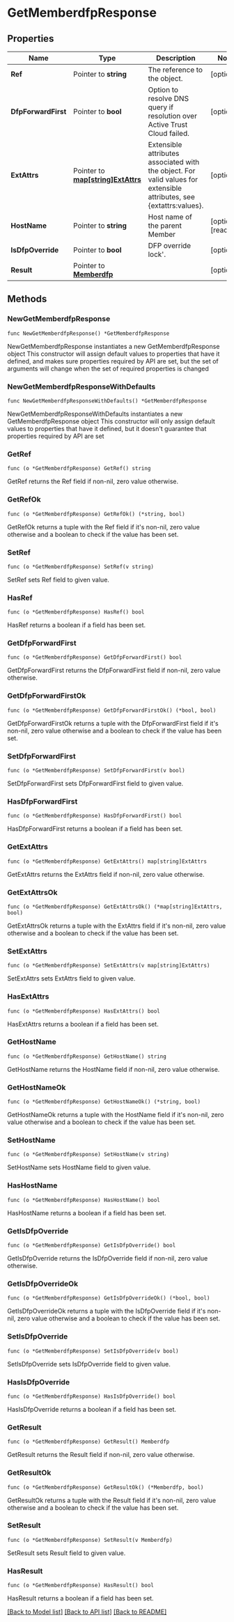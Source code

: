 # GetMemberdfpResponse

## Properties

Name | Type | Description | Notes
------------ | ------------- | ------------- | -------------
**Ref** | Pointer to **string** | The reference to the object. | [optional] 
**DfpForwardFirst** | Pointer to **bool** | Option to resolve DNS query if resolution over Active Trust Cloud failed. | [optional] 
**ExtAttrs** | Pointer to [**map[string]ExtAttrs**](ExtAttrs.md) | Extensible attributes associated with the object. For valid values for extensible attributes, see {extattrs:values}. | [optional] 
**HostName** | Pointer to **string** | Host name of the parent Member | [optional] [readonly] 
**IsDfpOverride** | Pointer to **bool** | DFP override lock&#39;. | [optional] 
**Result** | Pointer to [**Memberdfp**](Memberdfp.md) |  | [optional] 

## Methods

### NewGetMemberdfpResponse

`func NewGetMemberdfpResponse() *GetMemberdfpResponse`

NewGetMemberdfpResponse instantiates a new GetMemberdfpResponse object
This constructor will assign default values to properties that have it defined,
and makes sure properties required by API are set, but the set of arguments
will change when the set of required properties is changed

### NewGetMemberdfpResponseWithDefaults

`func NewGetMemberdfpResponseWithDefaults() *GetMemberdfpResponse`

NewGetMemberdfpResponseWithDefaults instantiates a new GetMemberdfpResponse object
This constructor will only assign default values to properties that have it defined,
but it doesn't guarantee that properties required by API are set

### GetRef

`func (o *GetMemberdfpResponse) GetRef() string`

GetRef returns the Ref field if non-nil, zero value otherwise.

### GetRefOk

`func (o *GetMemberdfpResponse) GetRefOk() (*string, bool)`

GetRefOk returns a tuple with the Ref field if it's non-nil, zero value otherwise
and a boolean to check if the value has been set.

### SetRef

`func (o *GetMemberdfpResponse) SetRef(v string)`

SetRef sets Ref field to given value.

### HasRef

`func (o *GetMemberdfpResponse) HasRef() bool`

HasRef returns a boolean if a field has been set.

### GetDfpForwardFirst

`func (o *GetMemberdfpResponse) GetDfpForwardFirst() bool`

GetDfpForwardFirst returns the DfpForwardFirst field if non-nil, zero value otherwise.

### GetDfpForwardFirstOk

`func (o *GetMemberdfpResponse) GetDfpForwardFirstOk() (*bool, bool)`

GetDfpForwardFirstOk returns a tuple with the DfpForwardFirst field if it's non-nil, zero value otherwise
and a boolean to check if the value has been set.

### SetDfpForwardFirst

`func (o *GetMemberdfpResponse) SetDfpForwardFirst(v bool)`

SetDfpForwardFirst sets DfpForwardFirst field to given value.

### HasDfpForwardFirst

`func (o *GetMemberdfpResponse) HasDfpForwardFirst() bool`

HasDfpForwardFirst returns a boolean if a field has been set.

### GetExtAttrs

`func (o *GetMemberdfpResponse) GetExtAttrs() map[string]ExtAttrs`

GetExtAttrs returns the ExtAttrs field if non-nil, zero value otherwise.

### GetExtAttrsOk

`func (o *GetMemberdfpResponse) GetExtAttrsOk() (*map[string]ExtAttrs, bool)`

GetExtAttrsOk returns a tuple with the ExtAttrs field if it's non-nil, zero value otherwise
and a boolean to check if the value has been set.

### SetExtAttrs

`func (o *GetMemberdfpResponse) SetExtAttrs(v map[string]ExtAttrs)`

SetExtAttrs sets ExtAttrs field to given value.

### HasExtAttrs

`func (o *GetMemberdfpResponse) HasExtAttrs() bool`

HasExtAttrs returns a boolean if a field has been set.

### GetHostName

`func (o *GetMemberdfpResponse) GetHostName() string`

GetHostName returns the HostName field if non-nil, zero value otherwise.

### GetHostNameOk

`func (o *GetMemberdfpResponse) GetHostNameOk() (*string, bool)`

GetHostNameOk returns a tuple with the HostName field if it's non-nil, zero value otherwise
and a boolean to check if the value has been set.

### SetHostName

`func (o *GetMemberdfpResponse) SetHostName(v string)`

SetHostName sets HostName field to given value.

### HasHostName

`func (o *GetMemberdfpResponse) HasHostName() bool`

HasHostName returns a boolean if a field has been set.

### GetIsDfpOverride

`func (o *GetMemberdfpResponse) GetIsDfpOverride() bool`

GetIsDfpOverride returns the IsDfpOverride field if non-nil, zero value otherwise.

### GetIsDfpOverrideOk

`func (o *GetMemberdfpResponse) GetIsDfpOverrideOk() (*bool, bool)`

GetIsDfpOverrideOk returns a tuple with the IsDfpOverride field if it's non-nil, zero value otherwise
and a boolean to check if the value has been set.

### SetIsDfpOverride

`func (o *GetMemberdfpResponse) SetIsDfpOverride(v bool)`

SetIsDfpOverride sets IsDfpOverride field to given value.

### HasIsDfpOverride

`func (o *GetMemberdfpResponse) HasIsDfpOverride() bool`

HasIsDfpOverride returns a boolean if a field has been set.

### GetResult

`func (o *GetMemberdfpResponse) GetResult() Memberdfp`

GetResult returns the Result field if non-nil, zero value otherwise.

### GetResultOk

`func (o *GetMemberdfpResponse) GetResultOk() (*Memberdfp, bool)`

GetResultOk returns a tuple with the Result field if it's non-nil, zero value otherwise
and a boolean to check if the value has been set.

### SetResult

`func (o *GetMemberdfpResponse) SetResult(v Memberdfp)`

SetResult sets Result field to given value.

### HasResult

`func (o *GetMemberdfpResponse) HasResult() bool`

HasResult returns a boolean if a field has been set.


[[Back to Model list]](../README.md#documentation-for-models) [[Back to API list]](../README.md#documentation-for-api-endpoints) [[Back to README]](../README.md)


